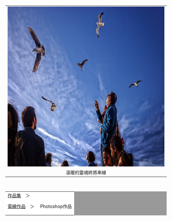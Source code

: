 <html>
<head>
<meta charset="UTF-8">

</head>
<body>
<center>
<div id="head">

<table width="1000" border="0" cellpadding="0"cellspacing="0">

<tr>

<td><img src="title.jpg"width="1200"height="500"></td>

</tr>

<tr>

<td align="center">溫暖的靈魂終將串線</td>

</tr>

</table>

</div>

<div id="nav1"><br>

<table width="1000" border="0" cellpadding="0" cellspacing="1" bgcolor="#999999">

<tr>

<td align="left" bgcolor="#ffffff"><a href="index.htm">作品集</a>　＞　

<a href="index.htm">電繪作品</a>　＞　
Photoshop作品

</td>
</tr>
</body>
</html>
